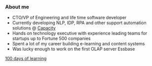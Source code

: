 ### About me

* CTO/VP of Engineering and life time software developer
* Currently developing NLP, IDP, RPA and other support automation solutions @ [Capacity](https://capacity.com/)
* Hands on technology executive with experience leading teams for startups up to Fortune 500 companies
* Spent a lot of my career building e-learning and content systems
* Was lucky enough to work on the first OLAP server Essbase 

[100 days of learning](https://github.com/bbenedict/bbenedict/blob/main/100days.md)

 

